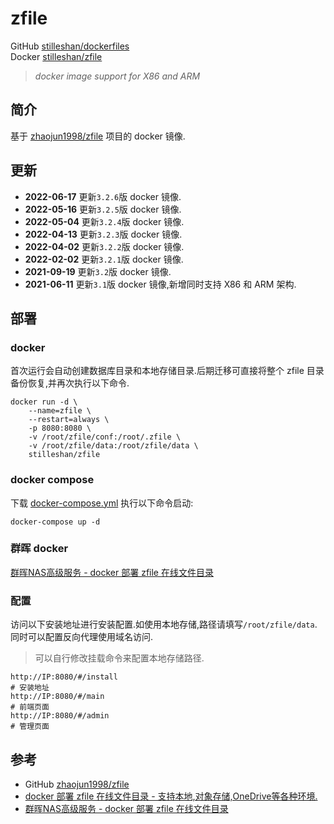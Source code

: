 # zfile

GitHub [stilleshan/dockerfiles](https://github.com/stilleshan/dockerfiles)  
Docker [stilleshan/zfile](https://hub.docker.com/r/stilleshan/zfile)
> *docker image support for X86 and ARM*

## 简介
基于 [zhaojun1998/zfile](https://github.com/zhaojun1998/zfile) 项目的 docker 镜像.

## 更新
- **2022-06-17** 更新`3.2.6`版 docker 镜像.
- **2022-05-16** 更新`3.2.5`版 docker 镜像.
- **2022-05-04** 更新`3.2.4`版 docker 镜像.
- **2022-04-13** 更新`3.2.3`版 docker 镜像.
- **2022-04-02** 更新`3.2.2`版 docker 镜像.
- **2022-02-02** 更新`3.2.1`版 docker 镜像.
- **2021-09-19** 更新`3.2`版 docker 镜像.
- **2021-06-11** 更新`3.1`版 docker 镜像,新增同时支持 X86 和 ARM 架构.

## 部署
### docker
首次运行会自动创建数据库目录和本地存储目录.后期迁移可直接将整个 zfile 目录备份恢复,并再次执行以下命令.
```shell
docker run -d \
    --name=zfile \
    --restart=always \
    -p 8080:8080 \
    -v /root/zfile/conf:/root/.zfile \
    -v /root/zfile/data:/root/zfile/data \
    stilleshan/zfile
```

### docker compose
下载 [docker-compose.yml](https://raw.githubusercontent.com/stilleshan/dockerfiles/main/zfile/docker-compose.yml) 执行以下命令启动:
```shell
docker-compose up -d
```

### 群晖 docker
[群晖NAS高级服务 - docker 部署 zfile 在线文件目录](https://www.ioiox.com/archives/93.html)

### 配置
访问以下安装地址进行安装配置.如使用本地存储,路径请填写`/root/zfile/data`.同时可以配置反向代理使用域名访问.
> 可以自行修改挂载命令来配置本地存储路径.
```shell
http://IP:8080/#/install
# 安装地址
http://IP:8080/#/main
# 前端页面
http://IP:8080/#/admin
# 管理页面
```

## 参考
- GitHub [zhaojun1998/zfile](https://github.com/zhaojun1998/zfile)
- [docker 部署 zfile 在线文件目录 - 支持本地,对象存储,OneDrive等各种环境.](https://www.ioiox.com/archives/92.html)
- [群晖NAS高级服务 - docker 部署 zfile 在线文件目录](https://www.ioiox.com/archives/93.html)

